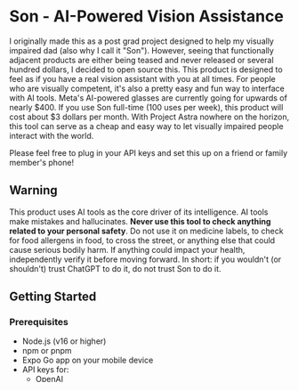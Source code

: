 # Son - AI-Powered Vision Assistance

I originally made this as a post grad project designed to help my visually impaired dad (also why I call it "Son"). However, seeing that functionally adjacent products are either being teased and never released or several hundred dollars, I decided to open source this. This product is designed to feel as if you have a real vision assistant with you at all times. For people who are visually competent, it's also a pretty easy and fun way to interface with AI tools. Meta's AI-powered glasses are currently going for upwards of nearly $400. If you use Son full-time (100 uses per week), this product will cost about $3 dollars per month. With Project Astra nowhere on the horizon, this tool can serve as a cheap and easy way to let visually impaired people interact with the world.

Please feel free to plug in your API keys and set this up on a friend or family member's phone! 

## Warning 

This product uses AI tools as the core driver of its intelligence. AI tools make mistakes and hallucinates. **Never use this tool to check anything related to your personal safety**. Do not use it on medicine labels, to check for food allergens in food, to cross the street, or anything else that could cause serious bodily harm. If anything could impact your health, independently verify it before moving forward. In short: if you wouldn't (or shouldn't) trust ChatGPT to do it, do not trust Son to do it.

## Getting Started

### Prerequisites

- Node.js (v16 or higher)
- npm or pnpm
- Expo Go app on your mobile device
- API keys for:
  - OpenAI
  - ElevenLabs
  - Whisper

### Installation

1. Clone the repository
   ```bash
   git clone [https://github.com/ibaime24/vision-app]
   cd vision-assistant
   ```

2. Install dependencies
   ```bash
   npm install
   # or
   pnpm install
   ```

3. Set up environment variables

   Fill in your OpenAI and ElevenLabs API keys in the `.env` file (check env.example)

4. Start the app
   ```bash
   npx expo start
   ```

5. Scan the QR code with your mobile device using the Expo Go app

## How to Use

1. Open the app on your device
2. Press and hold anywhere on the screen
3. Ask your question while holding
4. Release to process
5. Wait for the audio response

## Cost Estimation

- Average cost per use: $0.0078
- Weekly cost (100+ uses): ~$0.78
- Monthly cost: ~$3.12
- Annual cost: ~$37.44

Example questions:
- "Is this banana ripe?"
- "What book is this?"
- "Is my shirt misbuttoned?"
- "Is my jacket blue?"

## Technical Details

This project uses Typescript, React Native, Expo, along with OpenAI and Elevenlabs APIs (Whisper and 4o-mini). This project is currently up to date with Expo 53, which released in early May 2025. This will continue to be updated, but issues may arise with newer releases. 


## License

This project is licensed under the MIT License.


